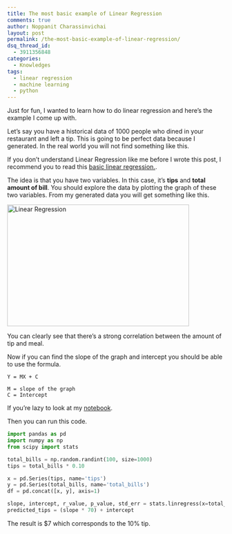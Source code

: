 ```yaml
---
title: The most basic example of Linear Regression
comments: true
author: Noppanit Charassinvichai
layout: post
permalink: /the-most-basic-example-of-linear-regression/
dsq_thread_id:
  - 3911356848
categories:
  - Knowledges
tags:
  - linear regression
  - machine learning
  - python
---
```

Just for fun, I wanted to learn how to do linear regression and here&#8217;s the example I come up with. 

Let&#8217;s say you have a historical data of 1000 people who dined in your restaurant and left a tip. This is going to be perfect data because I generated. In the real world you will not find something like this. 

If you don&#8217;t understand Linear Regression like me before I wrote this post, I recommend you to read this [basic linear regression.][1]. 

The idea is that you have two variables. In this case, it&#8217;s **tips** and **total amount of bill**. You should explore the data by plotting the graph of these two variables. From my generated data you will get something like this.

[<img src="http://www.noppanit.com/wp-content/uploads/2015/07/Screenshot-2015-07-07-00.54.42.png" alt="Linear Regression" width="421" height="281" class="aligncenter size-full wp-image-1448" />][2]

You can clearly see that there&#8217;s a strong correlation between the amount of tip and meal. 

Now if you can find the slope of the graph and intercept you should be able to use the formula.

```
Y = MX + C

M = slope of the graph
C = Intercept
```

If you&#8217;re lazy to look at my [notebook][3]. 

Then you can run this code.

``` python
import pandas as pd
import numpy as np
from scipy import stats

total_bills = np.random.randint(100, size=1000)
tips = total_bills * 0.10

x = pd.Series(tips, name='tips')
y = pd.Series(total_bills, name='total_bills')
df = pd.concat([x, y], axis=1)

slope, intercept, r_value, p_value, std_err = stats.linregress(x=total_bills, y=tips)
predicted_tips = (slope * 70) + intercept
```

The result is $7 which corresponds to the 10% tip.

 [1]: http://onlinestatbook.com/2/regression/intro.html
 [2]: http://www.noppanit.com/wp-content/uploads/2015/07/Screenshot-2015-07-07-00.54.42.png
 [3]: https://github.com/noppanit/linear-regression-basic
